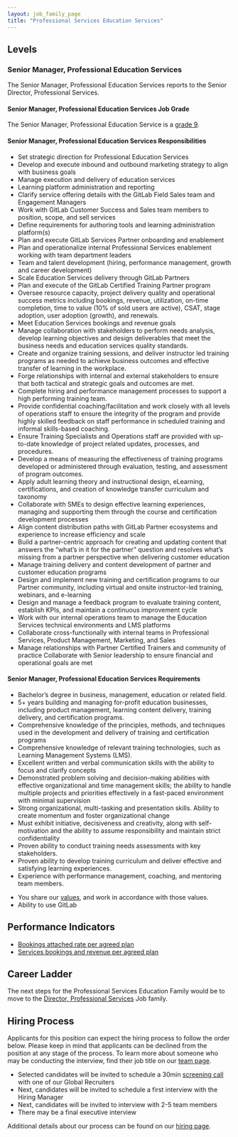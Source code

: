 ```yaml
---
layout: job_family_page
title: "Professional Services Education Services"
--- 
```


## Levels

### Senior Manager, Professional Education Services

The Senior Manager, Professional Education Services reports to the Senior Director, Professional Services.

#### Senior Manager, Professional Education Services Job Grade

The Senior Manager, Professional Education Service is a [grade 9](/handbook/total-rewards/compensation/compensation-calculator/#gitlab-job-grades).

#### Senior Manager, Professional Education Services Responsibilities

* Set strategic direction for Professional Education Services
* Develop and execute inbound and outbound marketing strategy to align with business goals
* Manage execution and delivery of education services 
* Learning platform administration and reporting
* Clarify service offering details with the GitLab Field Sales team and Engagement Managers 
* Work with GitLab Customer Success and Sales team members to position, scope, and sell services 
* Define requirements for authoring tools and learning administration platform(s) 
* Plan and execute GitLab Services Partner onboarding and enablement
* Plan and operationalize internal Professional Services enablement working with team department leaders
* Team and talent development (hiring, performance management, growth and career development)
* Scale Education Services delivery through GitLab Partners
* Plan and execute of the GitLab Certified Training Partner program
* Oversee resource capacity, project delivery quality and operational success metrics including bookings, revenue, utilization, on-time completion, time to value (10% of sold users are active), CSAT, stage adoption, user adoption (growth), and renewals.
* Meet Education Services bookings and revenue goals
* Manage collaboration with stakeholders to perform needs analysis, develop learning objectives and design deliverables that meet the business needs and education services quality standards.
* Create and organize training sessions, and deliver instructor led training programs as needed to achieve business outcomes and effective transfer of learning in the workplace.
* Forge relationships with internal and external stakeholders to ensure that both tactical and strategic goals and outcomes are met.
* Complete hiring and performance management processes to support a high performing training team.
* Provide confidential coaching/facilitation and work closely with all levels of operations staff to ensure the integrity of the program and provide highly skilled feedback on staff performance in scheduled training and informal skills-based coaching.
* Ensure Training Specialists and Operations staff are provided with up-to-date knowledge of project related updates, processes, and procedures.
* Develop a means of measuring the effectiveness of training programs developed or administered through evaluation, testing, and assessment of program outcomes.
* Apply adult learning theory and instructional design, eLearning, certifications, and creation of knowledge transfer curriculum and taxonomy
* Collaborate with SMEs to design effective learning experiences, managing and supporting them through the course and certification development processes
* Align content distribution paths with GitLab Partner ecosystems and experience to increase efficiency and scale
* Build a partner-centric approach for creating and updating content that answers the “what’s in it for the partner” question and resolves what’s missing from a partner perspective when delivering customer education
* Manage training delivery and content development of partner and customer education programs
* Design and implement new training and certification programs to our Partner community, including virtual and onsite instructor-led training, webinars, and e-learning
* Design and manage a feedback program to evaluate training content, establish KPIs, and maintain a continuous improvement cycle
* Work with our internal operations team to manage the Education Services technical environments and LMS platforms
* Collaborate cross-functionally with internal teams in Professional Services, Product Management, Marketing, and Sales
* Manage relationships with Partner Certified Trainers and community of practice
Collaborate with Senior leadership to ensure financial and operational goals are met

#### Senior Manager, Professional Education Services Requirements

* Bachelor’s degree in business, management, education or related field.
* 5+ years building and managing for-profit education businesses, including product management, learning content delivery, training delivery, and certification programs.
* Comprehensive knowledge of the principles, methods, and techniques used in the development and delivery of training and certification programs
* Comprehensive knowledge of relevant training technologies, such as Learning Management Systems (LMS).
* Excellent written and verbal communication skills with the ability to focus and clarify concepts
* Demonstrated problem solving and decision-making abilities with effective organizational and time management skills; the ability to handle multiple projects and priorities effectively in a fast-paced environment with minimal supervision
* Strong organizational, multi-tasking and presentation skills. Ability to create momentum and foster organizational change
* Must exhibit initiative, decisiveness and creativity, along with self-motivation and the ability to assume responsibility and maintain strict confidentiality
* Proven ability to conduct training needs assessments with key stakeholders.
* Proven ability to develop training curriculum and deliver effective and satisfying learning experiences.
* Experience with performance management, coaching, and mentoring team members. 
- You share our [values](/handbook/values/), and work in accordance with those values.
- Ability to use GitLab

## Performance Indicators

* [Bookings attached rate per agreed plan](/handbook/sales/#pcv)
* [Services bookings and revenue per agreed plan](/handbook/sales/#pcv)

## Career Ladder

The next steps for the Professional Services Education Family would be to move to the [Director, Professional Services](/job-families/sales/director-of-professional-services/) Job family.

## Hiring Process

Applicants for this position can expect the hiring process to follow the order below. Please keep in mind that applicants can be declined from the position at any stage of the process. To learn more about someone who may be conducting the interview, find their job title on our [team page](/company/team).

- Selected candidates will be invited to schedule a 30min [screening call](/handbook/hiring/interviewing/#screening-call) with one of our Global Recruiters
- Next, candidates will be invited to schedule a first interview with the Hiring Manager
- Next, candidates will be invited to interview with 2-5 team members
- There may be a final executive interview 

Additional details about our process can be found on our [hiring page](/handbook/hiring).
